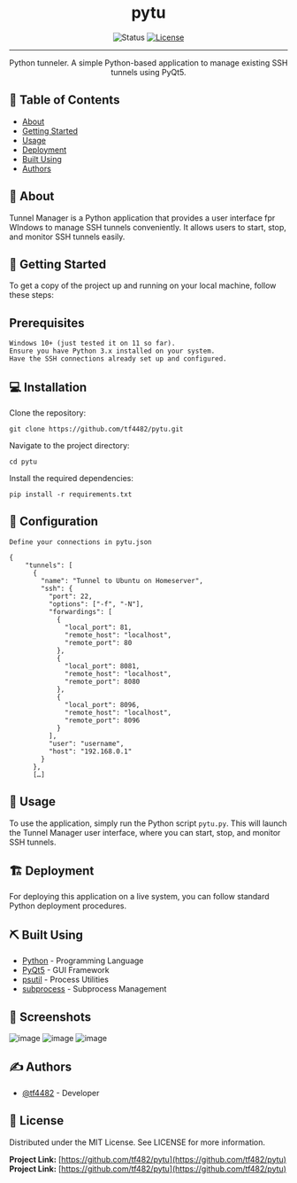 <h1 align="center">pytu</h1>

<div align="center">

![Status](https://img.shields.io/badge/status-active-success.svg)
[![License](https://img.shields.io/badge/license-MIT-blue.svg)](/LICENSE)

</div>

---

<p align="center">Python tunneler. A simple Python-based application to manage existing SSH tunnels using PyQt5.</p>

## 📝 Table of Contents

- [About](#about)
- [Getting Started](#getting_started)
- [Usage](#usage)
- [Deployment](#deployment)
- [Built Using](#built_using)
- [Authors](#authors)

## 🚀 About <a name = "about"></a>

Tunnel Manager is a Python application that provides a user interface fpr WIndows to manage SSH tunnels conveniently. It allows users to start, stop, and monitor SSH tunnels easily.

## 🏁 Getting Started <a name = "getting_started"></a>

To get a copy of the project up and running on your local machine, follow these steps:

## Prerequisites

```
Windows 10+ (just tested it on 11 so far).
Ensure you have Python 3.x installed on your system.
Have the SSH connections already set up and configured.
```


## 💻 Installation

Clone the repository:

```
git clone https://github.com/tf4482/pytu.git
```

Navigate to the project directory:

```
cd pytu
```

Install the required dependencies:

```
pip install -r requirements.txt
```

## 🔧 Configuration

```
Define your connections in pytu.json

{
    "tunnels": [
      {
        "name": "Tunnel to Ubuntu on Homeserver",
        "ssh": {
          "port": 22,
          "options": ["-f", "-N"],
          "forwardings": [
            {
              "local_port": 81,
              "remote_host": "localhost",
              "remote_port": 80
            },
            {
              "local_port": 8081,
              "remote_host": "localhost",
              "remote_port": 8080
            },
            {
              "local_port": 8096,
              "remote_host": "localhost",
              "remote_port": 8096
            }
          ],
          "user": "username",
          "host": "192.168.0.1"
        }
      },
      […]

```

## 🎈 Usage <a name="usage"></a>

To use the application, simply run the Python script `pytu.py`. This will launch the Tunnel Manager user interface, where you can start, stop, and monitor SSH tunnels.

## 🏗️ Deployment <a name = "deployment"></a>

For deploying this application on a live system, you can follow standard Python deployment procedures.

## ⛏️ Built Using <a name = "built_using"></a>

- [Python](https://www.python.org/) - Programming Language
- [PyQt5](https://riverbankcomputing.com/software/pyqt/intro) - GUI Framework
- [psutil](https://github.com/giampaolo/psutil) - Process Utilities
- [subprocess](https://docs.python.org/3/library/subprocess.html) - Subprocess Management

## 📸 Screenshots

![image](https://github.com/tf4482/pytu/assets/107394980/f3608356-9db6-4972-8fa2-b6b215f068db) ![image](https://github.com/tf4482/pytu/assets/107394980/f8b3e71e-66b2-4630-82ae-74e1e3ef4dac) ![image](https://github.com/tf4482/pytu/assets/107394980/937a0524-04b0-4537-95db-7e5d41a8e73d)

## ✍️ Authors <a name = "authors"></a>

- [@tf4482](https://github.com/tf4482) - Developer

## 📜 License

Distributed under the MIT License. See LICENSE for more information.

**Project Link:** [https://github.com/tf482/pytu](https://github.com/tf482/pytu)
**Project Link:** [https://github.com/tf482/pytu](https://github.com/tf482/pytu)

